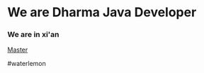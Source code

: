 # We are Dharma Java Developer
### We are in xi'an

[Master](http://www.kingscow.com)


 #waterlemon
